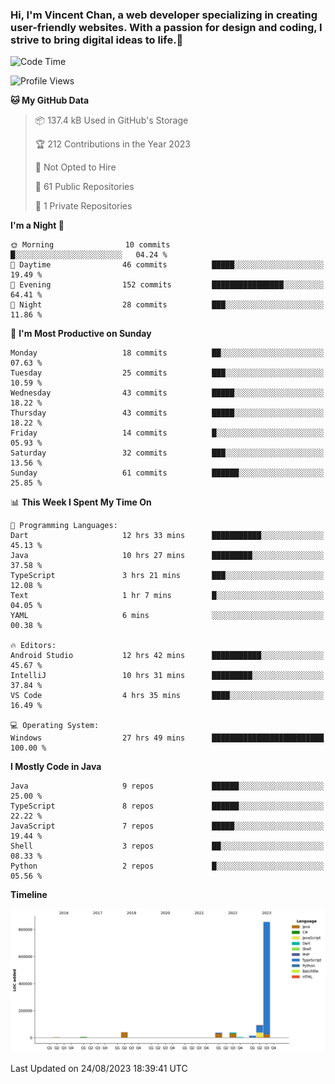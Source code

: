 ### Hi, I'm Vincent Chan, a web developer specializing in creating user-friendly websites. With a passion for design and coding, I strive to bring digital ideas to life.👋

<!--
**hkvincent/hkvincent** is a ✨ _special_ ✨ repository because its `README.md` (this file) appears on your GitHub profile.

Here are some ideas to get you started:

- 🔭 I’m currently working on ...
- 🌱 I’m currently learning ...
- 👯 I’m looking to collaborate on ...
- 🤔 I’m looking for help with ...
- 💬 Ask me about ...
- 📫 How to reach me: ...
- 😄 Pronouns: ...
- ⚡ Fun fact: ...
-->
<!--START_SECTION:waka-->
![Code Time](http://img.shields.io/badge/Code%20Time-316%20hrs%2037%20mins-blue)

![Profile Views](http://img.shields.io/badge/Profile%20Views-0-blue)

**🐱 My GitHub Data** 

> 📦 137.4 kB Used in GitHub's Storage 
 > 
> 🏆 212 Contributions in the Year 2023
 > 
> 🚫 Not Opted to Hire
 > 
> 📜 61 Public Repositories 
 > 
> 🔑 1 Private Repositories 
 > 
**I'm a Night 🦉** 

```text
🌞 Morning                10 commits          █░░░░░░░░░░░░░░░░░░░░░░░░   04.24 % 
🌆 Daytime                46 commits          █████░░░░░░░░░░░░░░░░░░░░   19.49 % 
🌃 Evening                152 commits         ████████████████░░░░░░░░░   64.41 % 
🌙 Night                  28 commits          ███░░░░░░░░░░░░░░░░░░░░░░   11.86 % 
```
📅 **I'm Most Productive on Sunday** 

```text
Monday                   18 commits          ██░░░░░░░░░░░░░░░░░░░░░░░   07.63 % 
Tuesday                  25 commits          ███░░░░░░░░░░░░░░░░░░░░░░   10.59 % 
Wednesday                43 commits          █████░░░░░░░░░░░░░░░░░░░░   18.22 % 
Thursday                 43 commits          █████░░░░░░░░░░░░░░░░░░░░   18.22 % 
Friday                   14 commits          █░░░░░░░░░░░░░░░░░░░░░░░░   05.93 % 
Saturday                 32 commits          ███░░░░░░░░░░░░░░░░░░░░░░   13.56 % 
Sunday                   61 commits          ██████░░░░░░░░░░░░░░░░░░░   25.85 % 
```


📊 **This Week I Spent My Time On** 

```text
💬 Programming Languages: 
Dart                     12 hrs 33 mins      ███████████░░░░░░░░░░░░░░   45.13 % 
Java                     10 hrs 27 mins      █████████░░░░░░░░░░░░░░░░   37.58 % 
TypeScript               3 hrs 21 mins       ███░░░░░░░░░░░░░░░░░░░░░░   12.08 % 
Text                     1 hr 7 mins         █░░░░░░░░░░░░░░░░░░░░░░░░   04.05 % 
YAML                     6 mins              ░░░░░░░░░░░░░░░░░░░░░░░░░   00.38 % 

🔥 Editors: 
Android Studio           12 hrs 42 mins      ███████████░░░░░░░░░░░░░░   45.67 % 
IntelliJ                 10 hrs 31 mins      █████████░░░░░░░░░░░░░░░░   37.84 % 
VS Code                  4 hrs 35 mins       ████░░░░░░░░░░░░░░░░░░░░░   16.49 % 

💻 Operating System: 
Windows                  27 hrs 49 mins      █████████████████████████   100.00 % 
```

**I Mostly Code in Java** 

```text
Java                     9 repos             ██████░░░░░░░░░░░░░░░░░░░   25.00 % 
TypeScript               8 repos             ██████░░░░░░░░░░░░░░░░░░░   22.22 % 
JavaScript               7 repos             █████░░░░░░░░░░░░░░░░░░░░   19.44 % 
Shell                    3 repos             ██░░░░░░░░░░░░░░░░░░░░░░░   08.33 % 
Python                   2 repos             █░░░░░░░░░░░░░░░░░░░░░░░░   05.56 % 
```



**Timeline**

![Lines of Code chart](https://raw.githubusercontent.com/hkvincent/hkvincent/main/assets/bar_graph.png)


 Last Updated on 24/08/2023 18:39:41 UTC
<!--END_SECTION:waka-->
